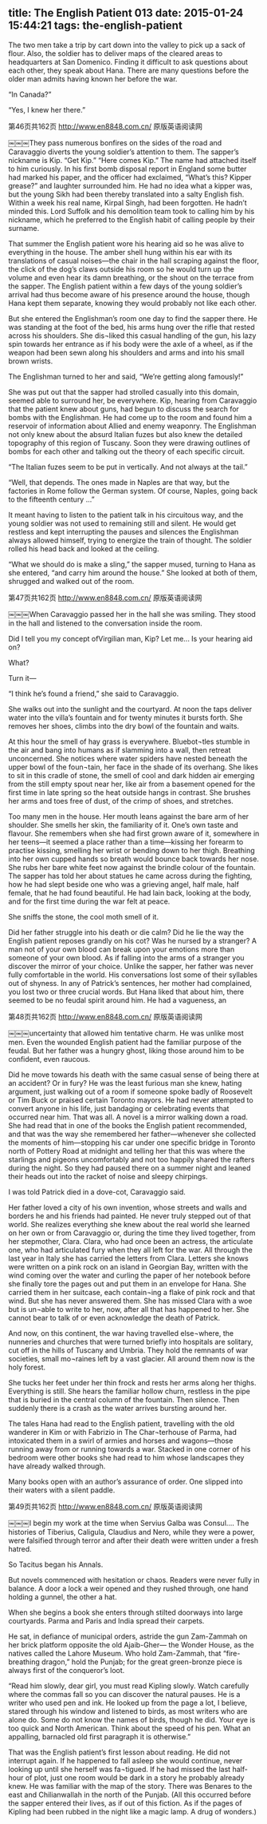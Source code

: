 title: The English Patient 013
date: 2015-01-24 15:44:21
tags: the-english-patient
---

The two men take a trip by cart down into the valley to pick up a sack of flour. Also, the soldier has to deliver maps of the cleared areas to headquarters at San Domenico. Finding it difficult to ask questions about each other, they speak about Hana. There are many questions before the older man admits having known her before the war.

“In Canada?”

“Yes, I knew her there.”

第46页共162页 http://www.en8848.com.cn/ 原版英语阅读网

￼￼￼They pass numerous bonfires on the sides of the road and Caravaggio diverts the young soldier’s attention to them. The sapper’s nickname is Kip. “Get Kip.” “Here comes Kip.” The name had attached itself to him curiously. In his first bomb disposal report in England some butter had marked his paper, and the officer had exclaimed, “What’s this? Kipper grease?” and laughter surrounded him. He had no idea what a kipper was, but the young Sikh had been thereby translated into a salty English fish. Within a week his real name, Kirpal Singh, had been forgotten. He hadn’t minded this. Lord Suffolk and his demolition team took to calling him by his nickname, which he preferred to the English habit of calling people by their surname.

That summer the English patient wore his hearing aid so he was alive to everything in the house. The amber shell hung within his ear with its translations of casual noises—the chair in the hall scraping against the floor, the click of the dog’s claws outside his room so he would turn up the volume and even hear its damn breathing, or the shout on the terrace from the sapper. The English patient within a few days of the young soldier’s arrival had thus become aware of his presence around the house, though Hana kept them separate, knowing they would probably not like each other.

But she entered the Englishman’s room one day to find the sapper there. He was standing at the foot of the bed, his arms hung over the rifle that rested across his shoulders. She dis¬liked this casual handling of the gun, his lazy spin towards her entrance as if his body were the axle of a wheel, as if the weapon had been sewn along his shoulders and arms and into his small brown wrists.

The Englishman turned to her and said, “We’re getting along famously!”

She was put out that the sapper had strolled casually into this domain, seemed able to surround her, be everywhere. Kip, hearing from Caravaggio that the patient knew about guns, had begun to discuss the search for bombs with the Englishman. He had come up to the room and found him a reservoir of information about Allied and enemy weaponry. The Englishman not only knew about the absurd Italian fuzes but also knew the detailed topography of this region of Tuscany. Soon they were drawing outlines of bombs for each other and talking out the theory of each specific circuit.

“The Italian fuzes seem to be put in vertically. And not always at the tail.”

“Well, that depends. The ones made in Naples are that way, but the factories in Rome follow the German system. Of course, Naples, going back to the fifteenth century ...”

It meant having to listen to the patient talk in his circuitous way, and the young soldier was not used to remaining still and silent. He would get restless and kept interrupting the pauses and silences the Englishman always allowed himself, trying to energize the train of thought. The soldier rolled his head back and looked at the ceiling.

“What we should do is make a sling,” the sapper mused, turning to Hana as she entered, “and carry him around the house.” She looked at both of them, shrugged and walked out of the room.

第47页共162页 http://www.en8848.com.cn/ 原版英语阅读网

￼￼￼When Caravaggio passed her in the hall she was smiling. They stood in the hall and listened to the conversation inside the room.

Did I tell you my concept ofVirgilian man, Kip? Let me... Is your hearing aid on?

What?

Turn it—

“I think he’s found a friend,” she said to Caravaggio.

She walks out into the sunlight and the courtyard. At noon the taps deliver water into the villa’s fountain and for twenty minutes it bursts forth. She removes her shoes, climbs into the dry bowl of the fountain and waits.

At this hour the smell of hay grass is everywhere. Bluebot¬tles stumble in the air and bang into humans as if slamming into a wall, then retreat unconcerned. She notices where water spiders have nested beneath the upper bowl of the foun¬tain, her face in the shade of its overhang. She likes to sit in this cradle of stone, the smell of cool and dark hidden air emerging from the still empty spout near her, like air from a basement opened for the first time in late spring so the heat outside hangs in contrast. She brushes her arms and toes free of dust, of the crimp of shoes, and stretches.

Too many men in the house. Her mouth leans against the bare arm of her shoulder. She smells her skin, the familiarity of it. One’s own taste and flavour. She remembers when she had first grown aware of it, somewhere in her teens—it seemed a place rather than a time—kissing her forearm to practise kissing, smelling her wrist or bending down to her thigh. Breathing into her own cupped hands so breath would bounce back towards her nose. She rubs her bare white feet now against the brindle colour of the fountain. The sapper has told her about statues he came across during the fighting, how he had slept beside one who was a grieving angel, half male, half female, that he had found beautiful. He had lain back, looking at the body, and for the first time during the war felt at peace.

She sniffs the stone, the cool moth smell of it.

Did her father struggle into his death or die calm? Did he lie the way the English patient reposes grandly on his cot? Was he nursed by a stranger? A man not of your own blood can break upon your emotions more than someone of your own blood. As if falling into the arms of a stranger you discover the mirror of your choice. Unlike the sapper, her father was never fully comfortable in the world. His conversations lost some of their syllables out of shyness. In any of Patrick’s sentences, her mother had complained, you lost two or three crucial words. But Hana liked that about him, there seemed to be no feudal spirit around him. He had a vagueness, an

第48页共162页 http://www.en8848.com.cn/ 原版英语阅读网

￼￼￼uncertainty that allowed him tentative charm. He was unlike most men. Even the wounded English patient had the familiar purpose of the feudal. But her father was a hungry ghost, liking those around him to be confident, even raucous.

Did he move towards his death with the same casual sense of being there at an accident? Or in fury? He was the least furious man she knew, hating argument, just walking out of a room if someone spoke badly of Roosevelt or Tim Buck or praised certain Toronto mayors. He had never attempted to convert anyone in his life, just bandaging or celebrating events that occurred near him. That was all. A novel is a mirror walking down a road. She had read that in one of the books the English patient recommended, and that was the way she remembered her father—whenever she collected the moments of him—stopping his car under one specific bridge in Toronto north of Pottery Road at midnight and telling her that this was where the starlings and pigeons uncomfortably and not too happily shared the rafters during the night. So they had paused there on a summer night and leaned their heads out into the racket of noise and sleepy chirpings.

I was told Patrick died in a dove-cot, Caravaggio said.

Her father loved a city of his own invention, whose streets and walls and borders he and his friends had painted. He never truly stepped out of that world. She realizes everything she knew about the real world she learned on her own or from Caravaggio or, during the time they lived together, from her stepmother, Clara. Clara, who had once been an actress, the articulate one, who had articulated fury when they all left for the war. All through the last year in Italy she has carried the letters from Clara. Letters she knows were written on a pink rock on an island in Georgian Bay, written with the wind coming over the water and curling the paper of her notebook before she finally tore the pages out and put them in an envelope for Hana. She carried them in her suitcase, each contain¬ing a flake of pink rock and that wind. But she has never answered them. She has missed Clara with a woe but is un¬able to write to her, now, after all that has happened to her. She cannot bear to talk of or even acknowledge the death of Patrick.

And now, on this continent, the war having travelled else¬where, the nunneries and churches that were turned briefly into hospitals are solitary, cut off in the hills of Tuscany and Umbria. They hold the remnants of war societies, small mo¬raines left by a vast glacier. All around them now is the holy forest.

She tucks her feet under her thin frock and rests her arms along her thighs. Everything is still. She hears the familiar hollow churn, restless in the pipe that is buried in the central column of the fountain. Then silence. Then suddenly there is a crash as the water arrives bursting around her.

The tales Hana had read to the English patient, travelling with the old wanderer in Kim or with Fabrizio in The Char¬terhouse of Parma, had intoxicated them in a swirl of armies and horses and wagons—those running away from or running towards a war. Stacked in one corner of his bedroom were other books she had read to him whose landscapes they have already walked through.

Many books open with an author’s assurance of order. One slipped into their waters with a silent paddle.

第49页共162页 http://www.en8848.com.cn/ 原版英语阅读网

￼￼￼I begin my work at the time when Servius Galba was Consul.... The histories of Tiberius, Caligula, Claudius and Nero, while they were a power, were falsified through terror and after their death were written under a fresh hatred.

So Tacitus began his Annals.

But novels commenced with hesitation or chaos. Readers were never fully in balance. A door a lock a weir opened and they rushed through, one hand holding a gunnel, the other a hat.

When she begins a book she enters through stilted doorways into large courtyards. Parma and Paris and India spread their carpets.

He sat, in defiance of municipal orders, astride the gun Zam-Zammah on her brick platform opposite the old Ajaib-Gher— the Wonder House, as the natives called the Lahore Museum. Who hold Zam-Zammah, that “fire- breathing dragon,” hold the Punjab; for the great green-bronze piece is always first of the conqueror’s loot.

“Read him slowly, dear girl, you must read Kipling slowly. Watch carefully where the commas fall so you can discover the natural pauses. He is a writer who used pen and ink. He looked up from the page a lot, I believe, stared through his window and listened to birds, as most writers who are alone do. Some do not know the names of birds, though he did. Your eye is too quick and North American. Think about the speed of his pen. What an appalling, barnacled old first paragraph it is otherwise.”

That was the English patient’s first lesson about reading. He did not interrupt again. If he happened to fall asleep she would continue, never looking up until she herself was fa¬tigued. If he had missed the last half-hour of plot, just one room would be dark in a story he probably already knew. He was familiar with the map of the story. There was Benares to the east and Chilianwallah in the north of the Punjab. (All this occurred before the sapper entered their lives, as if out of this fiction. As if the pages of Kipling had been rubbed in the night like a magic lamp. A drug of wonders.)

